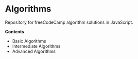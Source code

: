 # <b>Algorithms</b>
<p>Repository for freeCodeCamp algorithm solutions in JavaScript.</p>

<p><b>Contents</b></p>
<ul><li>Basic Algorithms</li>
<li>Intermediate Algorithms</li>
<li>Advanced Algorithms</li>
</ul></p>
